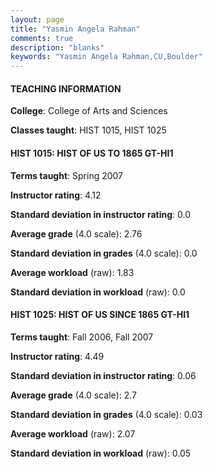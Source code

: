 ```yaml
---
layout: page
title: "Yasmin Angela Rahman" 
comments: true
description: "blanks"
keywords: "Yasmin Angela Rahman,CU,Boulder"
---
```

<head>
<script src="https://ajax.googleapis.com/ajax/libs/jquery/2.1.3/jquery.min.js"></script>
<script src="https://dl.dropboxusercontent.com/s/pc42nxpaw1ea4o9/highcharts.js?dl=0"></script>
<!-- <script src="../assets/js/highcharts.js"></script> -->
<style type="text/css">@font-face {
	font-family: "Bebas Neue";
	src: url(https://www.filehosting.org/file/details/544349/BebasNeue Regular.otf) format("opentype");
	}
	h1.Bebas { 
		font-family: "Bebas Neue", Verdana, Tahoma;
	}
</style>
</head>
	   
#### TEACHING INFORMATION

**College**: College of Arts and Sciences

**Classes taught**: HIST 1015, HIST 1025

#### HIST 1015: HIST OF US TO 1865 GT-HI1

**Terms taught**: Spring 2007

**Instructor rating**: 4.12

**Standard deviation in instructor rating**: 0.0

**Average grade** (4.0 scale): 2.76

**Standard deviation in grades** (4.0 scale): 0.0

**Average workload** (raw): 1.83

**Standard deviation in workload** (raw): 0.0

#### HIST 1025: HIST OF US SINCE 1865 GT-HI1

**Terms taught**: Fall 2006, Fall 2007

**Instructor rating**: 4.49

**Standard deviation in instructor rating**: 0.06

**Average grade** (4.0 scale): 2.7

**Standard deviation in grades** (4.0 scale): 0.03

**Average workload** (raw): 2.07

**Standard deviation in workload** (raw): 0.05

